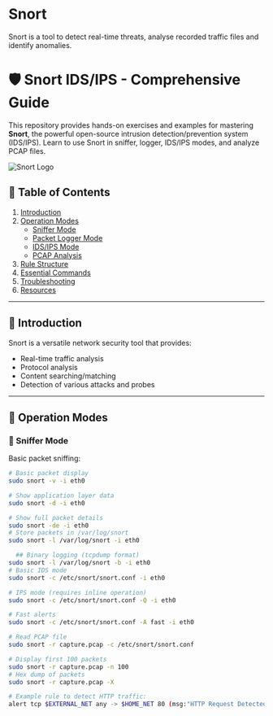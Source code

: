 # Snort
Snort is a tool  to detect real-time threats, analyse recorded traffic files and identify anomalies.
# 🛡️ Snort IDS/IPS - Comprehensive Guide

This repository provides hands-on exercises and examples for mastering **Snort**, the powerful open-source intrusion detection/prevention system (IDS/IPS). Learn to use Snort in sniffer, logger, IDS/IPS modes, and analyze PCAP files.

![Snort Logo](https://www.snort.org/assets/img/snort_logo.png)

## 📌 Table of Contents
1. [Introduction](#-introduction)
2. [Operation Modes](#-operation-modes)
   - [Sniffer Mode](#-sniffer-mode)
   - [Packet Logger Mode](#-packet-logger-mode)
   - [IDS/IPS Mode](#-idsips-mode)
   - [PCAP Analysis](#-pcap-analysis)
3. [Rule Structure](#-rule-structure)
4. [Essential Commands](#-essential-commands)
5. [Troubleshooting](#-troubleshooting)
6. [Resources](#-resources)

---

## 🚀 Introduction
Snort is a versatile network security tool that provides:
- Real-time traffic analysis
- Protocol analysis
- Content searching/matching
- Detection of various attacks and probes

---

## 🔧 Operation Modes

### 📡 Sniffer Mode
Basic packet sniffing:
```bash
# Basic packet display
sudo snort -v -i eth0

# Show application layer data
sudo snort -d -i eth0

# Show full packet details
sudo snort -de -i eth0
# Store packets in /var/log/snort
sudo snort -l /var/log/snort -i eth0

  ## Binary logging (tcpdump format)
sudo snort -l /var/log/snort -b -i eth0
# Basic IDS mode
sudo snort -c /etc/snort/snort.conf -i eth0

# IPS mode (requires inline operation)
sudo snort -c /etc/snort/snort.conf -Q -i eth0

# Fast alerts
sudo snort -c /etc/snort/snort.conf -A fast -i eth0

# Read PCAP file
sudo snort -r capture.pcap -c /etc/snort/snort.conf

# Display first 100 packets
sudo snort -r capture.pcap -n 100
# Hex dump of packets
sudo snort -r capture.pcap -X

# Example rule to detect HTTP traffic:
alert tcp $EXTERNAL_NET any -> $HOME_NET 80 (msg:"HTTP Request Detected"; flow:to_server,established; content:"GET"; http_method; sid:1000001; rev:1;)
